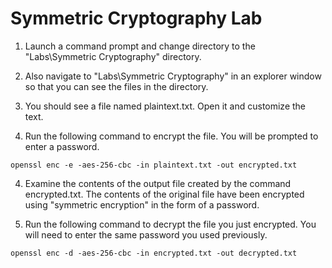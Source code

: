 
# Symmetric Cryptography Lab

1. Launch a command prompt and change directory to the "Labs\Symmetric Cryptography" directory.

2. Also navigate to "Labs\Symmetric Cryptography" in an explorer window so that you can see the files in the directory.

2. You should see a file named plaintext.txt. Open it and customize the text.

3. Run the following command to encrypt the file. You will be prompted to enter a password.
```
openssl enc -e -aes-256-cbc -in plaintext.txt -out encrypted.txt
```

4. Examine the contents of the output file created by the command encrypted.txt. The contents of the original file have been encrypted using "symmetric encryption" in the form of a password.

5. Run the following command to decrypt the file you just encrypted. You will need to enter the same password you used previously.
```
openssl enc -d -aes-256-cbc -in encrypted.txt -out decrypted.txt
```